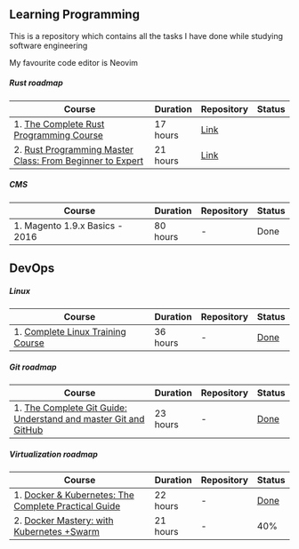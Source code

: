## Learning Programming

This is a repository which contains all the tasks I have done while studying software engineering

My favourite code editor is Neovim

##### Rust roadmap

| Course                                                                                                                                           | Duration | Repository                                                                            | Status |
| ------------------------------------------------------------------------------------------------------------------------------------------------ | -------- | ------------------------------------------------------------------------------------- | ------ |
| 1. [The Complete Rust Programming Course](https://www.udemy.com/course/rust-programming-the-complete-guide/)                                     | 17 hours | [Link](https://github.com/monjofn/learn/tree/main/rust/01-complete-rust-course-udemy) |        |
| 2. [Rust Programming Master Class: From Beginner to Expert](https://www.udemy.com/course/rust-programming-master-class-from-beginner-to-expert/) | 21 hours | [Link](https://github.com/monjofn/learn/tree/main/rust/02-beginner-to-expert-udemy)   |        |

##### CMS

| Course                         | Duration | Repository | Status |
| ------------------------------ | -------- | ---------- | ------ |
| 1. Magento 1.9.x Basics - 2016 | 80 hours | -          | Done   |

## DevOps

##### Linux

| Course                                                                                                                     | Duration | Repository | Status                                                                             |
| -------------------------------------------------------------------------------------------------------------------------- | -------- | ---------- | ---------------------------------------------------------------------------------- |
| 1. [Complete Linux Training Course](https://www.udemy.com/course/complete-linux-training-course-to-get-your-dream-it-job/) | 36 hours | -          | [Done](https://www.udemy.com/certificate/UC-807c035c-577a-464a-b57d-6c7392ae06e8/) |

##### Git roadmap

| Course                                                                                                                         | Duration | Repository | Status                                                                             |
| ------------------------------------------------------------------------------------------------------------------------------ | -------- | ---------- | ---------------------------------------------------------------------------------- |
| 1. [The Complete Git Guide: Understand and master Git and GitHub](https://www.udemy.com/course/git-and-github-complete-guide/) | 23 hours | -          | [Done](https://www.udemy.com/certificate/UC-3c46ec19-5675-4669-bcb1-b0bea179bd72/) |

##### Virtualization roadmap

| Course                                                                                                | Duration | Repository | Status                                                                             |
| ----------------------------------------------------------------------------------------------------- | -------- | ---------- | ---------------------------------------------------------------------------------- |
| 1. [Docker & Kubernetes: The Complete Practical Guide](https://www.udemy.com/course/docker-complete/) | 22 hours | -          | [Done](https://www.udemy.com/certificate/UC-aeeeaf25-b385-4b88-813d-d3cab5699ec5/) |
| 2. [Docker Mastery: with Kubernetes +Swarm](https://www.udemy.com/course/docker-mastery/)             | 21 hours | -          | 40%                                                                                |
